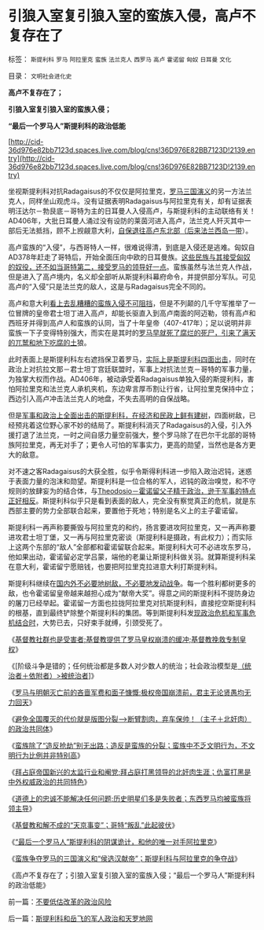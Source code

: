# 引狼入室复引狼入室的蛮族入侵，高卢不复存在了

标签： `斯提利科` `罗马` `阿拉里克` `蛮族` `法兰克人` `西罗马` `高卢` `霍诺留` `匈奴` `日耳曼` `文化` 

目录： `文明社会进化史`

**高卢不复存在了；**

**引狼入室复引狼入室的蛮族入侵；**

**“最后一个罗马人”斯提利科的政治低能**

[http://cid-36d976e82bb7123d.spaces.live.com/blog/cns!36D976E82BB7123D!2139.entry](http://cid-36d976e82bb7123d.spaces.live.com/blog/cns!36D976E82BB7123D!2139.entry)

坐视斯提利科对抗Radagaisus的不仅仅是阿拉里克，[罗马三国演义](../../../2010/12/4/蛮族争夺罗马的三国演义和汉献帝.md)的另一方法兰克人，同样坐山观虎斗。没有证据表明Radagaisus与阿拉里克有关，却有证据表明汪达尔－勃艮底－哥特为主的日耳曼人入侵高卢，与斯提利科的主动联络有关！AD406年，大批日耳曼人涌过没有设防的莱茵河进入高卢，法兰克人歼灭其中一部后无法抵挡，顾不上觊觎意大利，[自保退往高卢东北部（后来法兰西岛一带](../../../2010/5/24/法兰克人的帝国从来没有存在过.md)）。

高卢蛮族的“入侵”，与西哥特人一样，很难说得清，到底是入侵还是逃难。匈奴自AD378年赶走了哥特后，开始全面压向中欧的日耳曼族。[这些民族与其接受匈奴的奴役，还不如当哥特第二，接受罗马的领导好一点](../../../2010/11/22/亚德里亚堡的哥特人：罗马帝国“引狼入室”得大于失.md)。蛮族虽然与法兰克人作战，但是进入了高卢境内，名义却全部听从斯提利科幕府命令，并提供部分军队。可见高卢的“入侵”只是法兰克的敌人，这是与Radagaisus完全不同的。

高卢和意大利[看上去乱糟糟的蛮族入侵不可阻挡](../../../2010/5/13/历史大趋势，人是最根本的社会财富.md)，但是不列颠的几千守军推举了一位冒牌的皇帝君士坦丁进入高卢，却能长驱直入到高卢南面的阿迈勒，领有高卢和西班牙并得到高卢人和蛮族的认同，当了十年皇帝（407-417年）；足以说明并非蛮族一下子变得特别强大，而实在是其时的[罗马早就死了腐烂的死尸，引来了满天的兀鹫和地下吃腐的土](../../../2009/5/30/国际资本欧美列强是嗜腐生物习性.md)狼。



此时表面上是斯提利科左右遮挡保卫着罗马，[实际上是斯提利科四面出击](../../../2010/12/4/“最后一个罗马人”的阴谋诡计.md)，同时在政治上对抗拉文那－君士坦丁宫廷联盟时，军事上对抗法兰克－哥特的军事力量，为独掌大权而作战。AD406年，被动承受着Radagaisus单独入侵的斯提利科，害怕阿拉里克和法兰克人承机夹机，东边卑言厚币割让行省，让阿拉里克保持中立；西边引入高卢冲击法兰克人的地盘，不失去高明的自保战略。

但是[军事和政治上全面出击的斯提利科，在经济和民政上鲜有建树](../../../2008/2/20/大道无为，上善若水，——至胜无形.md)，四面树敌，已经预兆着这位野心家不妙的结局了。斯提利科消灭了Radagaisus的入侵，引入外援打退了法兰克，一时之间自感力量空前强大，整个罗马除了在巴尔干北部的哥特族阿拉里克，再无对手了；更令人可怕的军事实力，更高的勋望，当然也是各方更大的敌意。

对不速之客Radagaisus的大获全胜，似乎令斯得利科进一步陷入政治迟钝，迷惑于表面力量的泡沫和勋望。斯提利科是一位合格的军人，迟钝的政治嗅觉，和不守规则的放肆妄为的结合体，与[Theodosio－霍诺留父子精于政治，逊于军事的特点正好相反](../../../2010/11/23/军事是政治的延伸，罗马帝国自取其败.md)。斯提利科似乎只是看到表面的敌人，完全没有察觉真正的危机，就是东西部主要的势力全部联合起来，要置他于死地；特别是名义上的主子霍诺留。

斯提利科一再声称要撕毁与阿拉里克的和约，扬言要进攻阿拉里克，又一再声称要进攻君士坦丁堡，又一再与阿拉里克密谈（斯提利科是摄政，有此权力）；而实际上这两个东部的“敌人”全部都和霍诺留联合起来。斯提利科大可不必进攻东罗马，他如果出动，霍诺留必定学吕蒙，端他的老巢让斯提利科做关羽。就算斯提利科呆在意大利，霍诺留宁愿赔钱，也要把阿拉里克拉进意大利打斯提利科。



斯提利科继续在[国内外不必要地树敌，不必要地发动战争](../../../2010/9/7/战争转移危机矛盾不可能；中央集权强大是错觉.md)。每一个胜利都树更多的敌，也令霍诺留皇帝越来越担心成为“献帝大奖”。得意之间的斯提利科不提防身边的屠刀已经举起。霍诺留一方面也拉拢阿拉里克对抗斯提利科，直接挖空斯提利科的根基，直到最终铲除整个斯提利科的集团。等到斯提利科发[现政治危机和军事危机结合时](../../../2010/9/4/政治斗争的残酷与帝国集权成正比.md)，大势已去，只好束手就缚，引颈受死了。

《[基督教社群也是受害者;基督教提供了罗马皇权崩溃的缓冲;基督教挽救专制皇权](../../../2010/12/2/基督教牺牲罗马挽救皇权.md)》

《[阶级斗争是错的；任何统治都是多数人对少数人的统治；社会政治模型是[（统治者＋依附者）>被统治者](../../../2010/12/2/马克思阶级斗争观点和社会政治模型.md)]》

《[罗马与明朝灭亡前的吝啬军费和面子慷慨;极权帝国崩溃前，君主无论贤愚均无力回天](../../../2010/12/2/罗马明朝灭亡前吝啬的军费和慷慨的面子.md)》

《[避免全国覆灭的代价就是版图分裂——>断臂割肉，弃车保帅！（主子＋北奸肉）的政治共同体](../../../2010/12/3/帝国兴亡动物有责，罗马皇帝走狗的本职工作.md)》

《[蛮族除了“造反抢劫”别无出路；造反是蛮族的分裂；蛮族中不乏文明行为，不文明行为比例并非特别高](../../../2010/12/3/蛮族除了“造反抢劫”别无出路，蛮族中不乏文明行为.md)》

《[拜占庭帝国新兴的太监行业和阉党;拜占庭打黑领导的北奸肉生涯；仇富打黑是中外权威政治的共同特色](../../../2010/12/3/拜占庭新兴太监，打黑和替罪羊.md)》

《[道德上的忠诚不能解决任何问题;历史明星们多是失败者；东西罗马均被蛮族将领主导](../../../2010/12/4/亲兄弟要明算帐；道德忠诚只会加深矛盾.md)》

《[基督教和解不成的“天京事变”；哥特“叛乱”此起彼伏](../../../2010/12/4/基督教和解不成的“天京事变”.md)》

《[“最后一个罗马人”斯提利科的阴谋诡计，和他的唯一对手阿拉里克](../../../2010/12/4/“最后一个罗马人”的阴谋诡计.md)》

《[蛮族争夺罗马的三国演义和“侯选汉献帝”；斯提利科与阿拉里克的争夺战](../../../2010/12/4/蛮族争夺罗马的三国演义和汉献帝.md)》

《高卢不复存在了；引狼入室复引狼入室的蛮族入侵；“最后一个罗马人”斯提利科的政治低能》

前一篇：[不要低估改革的政治风险](../../../2010/12/4/不要低估改革的政治风险.md)

后一篇：[斯提利科和岳飞的军人政治和天罗地网](../../../2010/12/5/斯提利科和岳飞的军人政治和天罗地网.md)